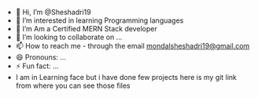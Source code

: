 - 👋 Hi, I’m @Sheshadri19
- 👀 I’m interested in learning Programming languages 
- 🌱 I’m Am a Certified MERN Stack developer
- 💞️ I’m looking to collaborate on ...
- 📫 How to reach me - through the email mondalsheshadri19@gmail.com
- 😄 Pronouns: ...
- ⚡ Fun fact: ...
- I am in Learning face but i have done few projects here is my git link from where you can see those files

<!---
Sheshadri19/Sheshadri19 is a ✨ special ✨ repository because its `README.md` (this file) appears on your GitHub profile.
You can click the Preview link to take a look at your changes.
--->
